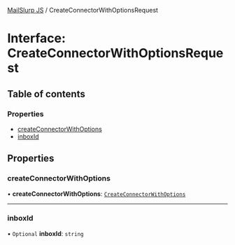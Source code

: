 [MailSlurp JS](../README.md) / CreateConnectorWithOptionsRequest

# Interface: CreateConnectorWithOptionsRequest

## Table of contents

### Properties

- [createConnectorWithOptions](CreateConnectorWithOptionsRequest.md#createconnectorwithoptions)
- [inboxId](CreateConnectorWithOptionsRequest.md#inboxid)

## Properties

### createConnectorWithOptions

• **createConnectorWithOptions**: [`CreateConnectorWithOptions`](CreateConnectorWithOptions.md)

___

### inboxId

• `Optional` **inboxId**: `string`
